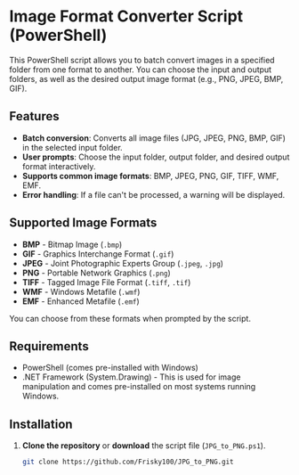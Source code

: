# Image Format Converter Script (PowerShell)

This PowerShell script allows you to batch convert images in a specified folder from one format to another. You can choose the input and output folders, as well as the desired output image format (e.g., PNG, JPEG, BMP, GIF).

## Features

- **Batch conversion**: Converts all image files (JPG, JPEG, PNG, BMP, GIF) in the selected input folder.
- **User prompts**: Choose the input folder, output folder, and desired output format interactively.
- **Supports common image formats**: BMP, JPEG, PNG, GIF, TIFF, WMF, EMF.
- **Error handling**: If a file can't be processed, a warning will be displayed.

## Supported Image Formats

- **BMP** - Bitmap Image (`.bmp`)
- **GIF** - Graphics Interchange Format (`.gif`)
- **JPEG** - Joint Photographic Experts Group (`.jpeg`, `.jpg`)
- **PNG** - Portable Network Graphics (`.png`)
- **TIFF** - Tagged Image File Format (`.tiff`, `.tif`)
- **WMF** - Windows Metafile (`.wmf`)
- **EMF** - Enhanced Metafile (`.emf`)

You can choose from these formats when prompted by the script.

## Requirements

- PowerShell (comes pre-installed with Windows)
- .NET Framework (System.Drawing) - This is used for image manipulation and comes pre-installed on most systems running Windows.

## Installation

1. **Clone the repository** or **download** the script file (`JPG_to_PNG.ps1`).
   
   ```bash
   git clone https://github.com/Frisky100/JPG_to_PNG.git
